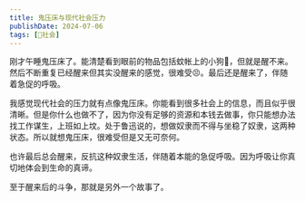 ```yaml
---
title: 鬼压床与现代社会压力
publishDate: 2024-07-06
tags: [👫社会]
---
```


刚才午睡鬼压床了。能清楚看到眼前的物品包括蚊帐上的小狗🐶，但就是醒不来。然后不断重复已经醒来但其实没醒来的感觉，很难受😣。最后还是醒来了，伴随着急促的呼吸。

我感觉现代社会的压力就有点像鬼压床。你能看到很多社会上的信息，而且似乎很清晰。但是你什么也做不了，因为你没有足够的资源和本钱去做事，你只能想办法找工作谋生，上班如上坟。处于鲁迅说的，想做奴隶而不得与坐稳了奴隶，这两种状态。所以就想鬼压床，很难受但是又无可奈何。

也许最后总会醒来，反抗这种奴隶生活，伴随着本能的急促呼吸。因为呼吸让你真切地体会到生命的真谛。

至于醒来后的斗争，那就是另外一个故事了。
